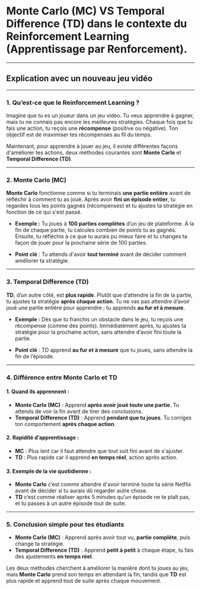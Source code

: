# **Monte Carlo (MC)** VS **Temporal Difference (TD)** dans le contexte du **Reinforcement Learning (Apprentissage par Renforcement)**.

---------------------------------------------------
## Explication avec un nouveau jeu vidéo
---------------------------------------------------

### 1. **Qu’est-ce que le Reinforcement Learning ?**
Imagine que tu es un joueur dans un jeu vidéo. Tu veux apprendre à gagner, mais tu ne connais pas encore les meilleures stratégies. Chaque fois que tu fais une action, tu reçois une **récompense** (positive ou négative). Ton objectif est de maximiser tes récompenses au fil du temps.

Maintenant, pour apprendre à jouer au jeu, il existe différentes façons d'améliorer tes actions, deux méthodes courantes sont **Monte Carlo** et **Temporal Difference (TD)**.

---

### 2. **Monte Carlo (MC)**

**Monte Carlo** fonctionne comme si tu terminais **une partie entière** avant de réfléchir à comment tu as joué. Après avoir **fini un épisode entier**, tu regardes tous les points gagnés (récompenses) et tu ajustes ta stratégie en fonction de ce qui s'est passé.

- **Exemple :** Tu joues à **100 parties complètes** d’un jeu de plateforme. À la fin de chaque partie, tu calcules combien de points tu as gagnés. Ensuite, tu réfléchis à ce que tu aurais pu mieux faire et tu changes ta façon de jouer pour la prochaine série de 100 parties.

- **Point clé** : Tu attends d'avoir **tout terminé** avant de décider comment améliorer ta stratégie.

---

### 3. **Temporal Difference (TD)**

**TD**, d’un autre côté, est **plus rapide**. Plutôt que d’attendre la fin de la partie, tu ajustes ta stratégie **après chaque action**. Tu ne vas pas attendre d’avoir joué une partie entière pour apprendre ; tu apprends **au fur et à mesure**.

- **Exemple :** Dès que tu franchis un obstacle dans le jeu, tu reçois une récompense (comme des points). Immédiatement après, tu ajustes ta stratégie pour la prochaine action, sans attendre d’avoir fini toute la partie.

- **Point clé** : TD apprend **au fur et à mesure** que tu joues, sans attendre la fin de l’épisode.

---

### 4. **Différence entre Monte Carlo et TD**

#### **1. Quand ils apprennent :**
- **Monte Carlo (MC)** : Apprend **après avoir joué toute une partie**. Tu attends de voir la fin avant de tirer des conclusions.
- **Temporal Difference (TD)** : Apprend **pendant que tu joues**. Tu corriges ton comportement **après chaque action**.

#### **2. Rapidité d’apprentissage :**
- **MC** : Plus lent car il faut attendre que tout soit fini avant de s'ajuster.
- **TD** : Plus rapide car il apprend **en temps réel**, action après action.

#### **3. Exemple de la vie quotidienne :**
- **Monte Carlo** c’est comme attendre d'avoir terminé toute ta série Netflix avant de décider si tu aurais dû regarder autre chose.
- **TD** c’est comme réaliser après 5 minutes qu'un épisode ne te plaît pas, et tu passes à un autre épisode tout de suite.

---

### 5. **Conclusion simple pour tes étudiants**
- **Monte Carlo (MC)** : Apprend après avoir tout vu, **partie complète**, puis change ta stratégie.
- **Temporal Difference (TD)** : Apprend **petit à petit** à chaque étape, tu fais des ajustements **en temps réel**.

Les deux méthodes cherchent à améliorer la manière dont tu joues au jeu, mais **Monte Carlo** prend son temps en attendant la fin, tandis que **TD** est plus rapide et apprend tout de suite après chaque mouvement.
